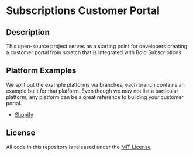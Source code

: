 # Subscriptions Customer Portal

## Description

This open-source project serves as a starting point for developers creating a customer portal from scratch that is integrated with Bold Subscriptions.

## Platform Examples

We split out the example platforms via branches, each branch contains an example built for that platform. Even though we may not list a particular platform, any platform can be a great reference to building your customer portal.

- [Shopify](https://github.com/bold-commerce/subscriptions-customer-portal/tree/shopify)

## License

All code in this repository is released under the [MIT License](LICENSE).
